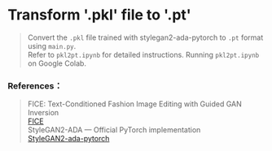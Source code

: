 # Transform '.pkl' file to '.pt'

>Convert the `.pkl` file trained with stylegan2-ada-pytorch to `.pt` format using `main.py`.  
>Refer to `pkl2pt.ipynb` for detailed instructions.
>Running `pkl2pt.ipynb` on Google Colab.

### References： 
>FICE: Text-Conditioned Fashion Image Editing with Guided GAN Inversion  
>[FICE](https://github.com/MartinPernus/FICE)  
>StyleGAN2-ADA — Official PyTorch implementation  
>[StyleGAN2-ada-pytorch](https://github.com/NVlabs/stylegan2-ada-pytorch)

